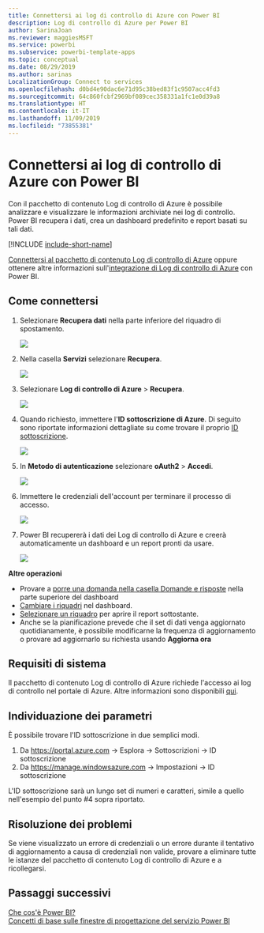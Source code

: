 ```yaml
---
title: Connettersi ai log di controllo di Azure con Power BI
description: Log di controllo di Azure per Power BI
author: SarinaJoan
ms.reviewer: maggiesMSFT
ms.service: powerbi
ms.subservice: powerbi-template-apps
ms.topic: conceptual
ms.date: 08/29/2019
ms.author: sarinas
LocalizationGroup: Connect to services
ms.openlocfilehash: d0bd4e90dac6e71d95c38bed83f1c9507acc4fd3
ms.sourcegitcommit: 64c860fcbf2969bf089cec358331a1fc1e0d39a8
ms.translationtype: HT
ms.contentlocale: it-IT
ms.lasthandoff: 11/09/2019
ms.locfileid: "73855381"
---
```

# <a name="connect-to-azure-audit-logs-with-power-bi"></a>Connettersi ai log di controllo di Azure con Power BI
Con il pacchetto di contenuto Log di controllo di Azure è possibile analizzare e visualizzare le informazioni archiviate nei log di controllo. Power BI recupera i dati, crea un dashboard predefinito e report basati su tali dati.

[!INCLUDE [include-short-name](./includes/service-deprecate-content-packs.md)]

[Connettersi al pacchetto di contenuto Log di controllo di Azure](https://app.powerbi.com/getdata/services/azure-audit-logs) oppure ottenere altre informazioni sull'[integrazione di Log di controllo di Azure](https://powerbi.microsoft.com/integrations/azure-audit-logs) con Power BI.

## <a name="how-to-connect"></a>Come connettersi
1. Selezionare **Recupera dati** nella parte inferiore del riquadro di spostamento.  
   
    ![](media/service-connect-to-azure-audit-logs/getdata.png)
2. Nella casella **Servizi** selezionare **Recupera**.  
   
    ![](media/service-connect-to-azure-audit-logs/services.png) 
3. Selezionare **Log di controllo di Azure**  > **Recupera**.  
   
   ![](media/service-connect-to-azure-audit-logs/azureauditlogs.png)
4. Quando richiesto, immettere l'**ID sottoscrizione di Azure**. Di seguito sono riportate informazioni dettagliate su come trovare il proprio [ID sottoscrizione](#FindingParams).   
   
    ![](media/service-connect-to-azure-audit-logs/parameters.png)
5. In **Metodo di autenticazione** selezionare **oAuth2** \> **Accedi**.
   
    ![](media/service-connect-to-azure-audit-logs/creds.png)
6. Immettere le credenziali dell'account per terminare il processo di accesso.
   
    ![](media/service-connect-to-azure-audit-logs/login.png)
7. Power BI recupererà i dati dei Log di controllo di Azure e creerà automaticamente un dashboard e un report pronti da usare. 
   
    ![](media/service-connect-to-azure-audit-logs/dashboard.png)

**Altre operazioni**

* Provare a [porre una domanda nella casella Domande e risposte](consumer/end-user-q-and-a.md) nella parte superiore del dashboard
* [Cambiare i riquadri](service-dashboard-edit-tile.md) nel dashboard.
* [Selezionare un riquadro](consumer/end-user-tiles.md) per aprire il report sottostante.
* Anche se la pianificazione prevede che il set di dati venga aggiornato quotidianamente, è possibile modificarne la frequenza di aggiornamento o provare ad aggiornarlo su richiesta usando **Aggiorna ora**

## <a name="system-requirements"></a>Requisiti di sistema
Il pacchetto di contenuto Log di controllo di Azure richiede l'accesso ai log di controllo nel portale di Azure. Altre informazioni sono disponibili [qui](/azure/azure-resource-manager/resource-group-audit/).

<a name="FindingParams"></a>

## <a name="finding-parameters"></a>Individuazione dei parametri
È possibile trovare l'ID sottoscrizione in due semplici modi.

1. Da https://portal.azure.com -&gt; Esplora -&gt; Sottoscrizioni -&gt; ID sottoscrizione
2. Da https://manage.windowsazure.com -&gt; Impostazioni  -&gt; ID sottoscrizione

L'ID sottoscrizione sarà un lungo set di numeri e caratteri, simile a quello nell'esempio del punto \#4 sopra riportato. 

## <a name="troubleshooting"></a>Risoluzione dei problemi
Se viene visualizzato un errore di credenziali o un errore durante il tentativo di aggiornamento a causa di credenziali non valide, provare a eliminare tutte le istanze del pacchetto di contenuto Log di controllo di Azure e a ricollegarsi.

## <a name="next-steps"></a>Passaggi successivi
[Che cos'è Power BI?](fundamentals/power-bi-overview.md)  
[Concetti di base sulle finestre di progettazione del servizio Power BI](service-basic-concepts.md)  

